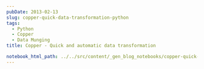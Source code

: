 ```yaml
---
pubDate: 2013-02-13
slug: copper-quick-data-transformation-python
tags:
  - Python
  - Copper
  - Data Munging
title: Copper - Quick and automatic data transformation

notebook_html_path: ../../src/content/_gen_blog_notebooks/copper-quick-data-transformation-python.html
---
```

